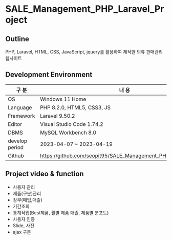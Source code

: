# SALE_Management_PHP_Laravel_Project

## Outline

PHP, Laravel, HTML, CSS, JavaScript, jquery를 활용하여 제작한 의류 판매관리 웹사이트

## Development Environment 

| 구 분 | 내 용 |
| --- | --- |
| OS | Windows 11 Home |
| Language | PHP 8.2.0, HTML5, CSS3, JS |
| Framework | Laravel 9.50.2 |
| Editor | Visual Studio Code 1.74.2 |
| DBMS | MySQL Workbench 8.0 |
| develop period | 2023-04-07 ~ 2023-04-19 |
| Github | https://github.com/seopit95/SALE_Management_PHP_Laravel_Project |

## Project video & function


- 사용자 관리
- 제품(구분)관리
- 장부(매입,매출)
- 기간조회
- 통계작업(Best제품, 월별 제품 매출, 제품별 분포도)
- 사용자 인증
- Slide, 사진
- ajax 구분

